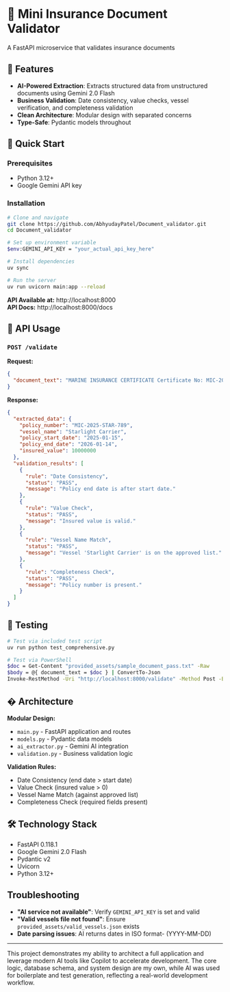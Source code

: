 # 🚢 Mini Insurance Document Validator

A FastAPI microservice that validates insurance documents 
## 🎯 Features

- **AI-Powered Extraction**: Extracts structured data from unstructured documents using Gemini 2.0 Flash
- **Business Validation**: Date consistency, value checks, vessel verification, and completeness validation
- **Clean Architecture**: Modular design with separated concerns
- **Type-Safe**: Pydantic models throughout

## 🚀 Quick Start

### Prerequisites
- Python 3.12+
- Google Gemini API key

### Installation

```bash
# Clone and navigate
git clone https://github.com/AbhyudayPatel/Document_validator.git
cd Document_validator

# Set up environment variable
$env:GEMINI_API_KEY = "your_actual_api_key_here"

# Install dependencies
uv sync

# Run the server
uv run uvicorn main:app --reload
```

**API Available at:** http://localhost:8000  
**API Docs:** http://localhost:8000/docs

## 📡 API Usage

### `POST /validate`

**Request:**
```json
{
  "document_text": "MARINE INSURANCE CERTIFICATE Certificate No: MIC-2025-STAR-789 Vessel Information: This certificate is issued for the vessel 'Starlight Carrier' Insurance Period: Commencement: January 15, 2025 Termination: 14-01-2026 Coverage Amount: The sum insured under this policy is Ten Million US Dollars ($10,000,000) This certificate is valid and binding upon the issuance date"
}
```

**Response:**
```json
{
  "extracted_data": {
    "policy_number": "MIC-2025-STAR-789",
    "vessel_name": "Starlight Carrier",
    "policy_start_date": "2025-01-15",
    "policy_end_date": "2026-01-14",
    "insured_value": 10000000
  },
  "validation_results": [
    {
      "rule": "Date Consistency",
      "status": "PASS",
      "message": "Policy end date is after start date."
    },
    {
      "rule": "Value Check",
      "status": "PASS",
      "message": "Insured value is valid."
    },
    {
      "rule": "Vessel Name Match",
      "status": "PASS",
      "message": "Vessel 'Starlight Carrier' is on the approved list."
    },
    {
      "rule": "Completeness Check",
      "status": "PASS",
      "message": "Policy number is present."
    }
  ]
}
```

## 🧪 Testing

```bash
# Test via included test script
uv run python test_comprehensive.py

# Test via PowerShell
$doc = Get-Content "provided_assets/sample_document_pass.txt" -Raw
$body = @{ document_text = $doc } | ConvertTo-Json
Invoke-RestMethod -Uri "http://localhost:8000/validate" -Method Post -Body $body -ContentType "application/json"
```

## �️ Architecture

**Modular Design:**
- `main.py` - FastAPI application and routes
- `models.py` - Pydantic data models
- `ai_extractor.py` - Gemini AI integration
- `validation.py` - Business validation logic

**Validation Rules:**
- Date Consistency (end date > start date)
- Value Check (insured value > 0)
- Vessel Name Match (against approved list)
- Completeness Check (required fields present)

## 🛠️ Technology Stack

- FastAPI 0.118.1
- Google Gemini 2.0 Flash
- Pydantic v2
- Uvicorn
- Python 3.12+

##  Troubleshooting

- **"AI service not available"**: Verify `GEMINI_API_KEY` is set and valid
- **"Valid vessels file not found"**: Ensure `provided_assets/valid_vessels.json` exists
- **Date parsing issues**: AI returns dates in ISO format- (YYYY-MM-DD)

---

This project demonstrates my ability to architect a full application and leverage modern AI tools like Copilot to accelerate development. The core logic, database schema, and system design are my own, while AI was used for boilerplate and test generation, reflecting a real-world development workflow.
